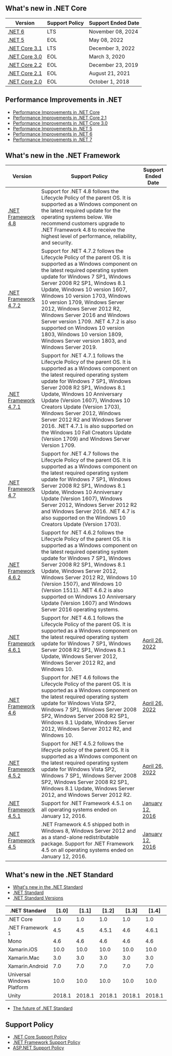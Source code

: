 ## What's new in .NET Core
| Version  | Support Policy | Support Ended Date |
| -------- | -------------- | ------------------ |
| [.NET 6](https://docs.microsoft.com/en-us/dotnet/core/whats-new/dotnet-6) | LTS | November 08, 2024 |
| [.NET 5](https://docs.microsoft.com/en-us/dotnet/core/dotnet-five) | EOL | May 08, 2022 |
| [.NET Core 3.1](https://docs.microsoft.com/en-us/dotnet/core/whats-new/dotnet-core-3-1) | LTS | December 3, 2022 |
| [.NET Core 3.0](https://docs.microsoft.com/en-us/dotnet/core/whats-new/dotnet-core-3-0) | EOL | March 3, 2020 |
| [.NET Core 2.2](https://docs.microsoft.com/en-us/dotnet/core/whats-new/dotnet-core-2-2) | EOL | December 23, 2019 |
| [.NET Core 2.1](https://docs.microsoft.com/en-us/dotnet/core/whats-new/dotnet-core-2-1) | EOL | August 21, 2021 |
| [.NET Core 2.0](https://docs.microsoft.com/en-us/dotnet/core/whats-new/dotnet-core-2-0) | EOL | October 1, 2018 |

## Performance Improvements in .NET
- [Performance Improvements in .NET Core](https://devblogs.microsoft.com/dotnet/performance-improvements-in-net-core/)
- [Performance Improvements in .NET Core 2.1](https://devblogs.microsoft.com/dotnet/performance-improvements-in-net-core-2-1/)
- [Performance Improvements in .NET Core 3.0](https://devblogs.microsoft.com/dotnet/performance-improvements-in-net-core-3-0/)
- [Performance Improvements in .NET 5](https://devblogs.microsoft.com/dotnet/performance-improvements-in-net-5/)
- [Performance Improvements in .NET 6](https://devblogs.microsoft.com/dotnet/performance-improvements-in-net-6/)
- [Performance Improvements in .NET 7](https://devblogs.microsoft.com/dotnet/performance_improvements_in_net_7/)

## What's new in the .NET Framework
| Version  | Support Policy | Support Ended Date |
| -------- | -------------- | ------------------ |
| [.NET Framework 4.8](https://docs.microsoft.com/en-us/dotnet/framework/whats-new/#v48) |Support for .NET 4.8 follows the Lifecycle Policy of the parent OS. It is supported as a Windows component on the latest required update for the operating systems below. We recommend customers upgrade to .NET Framework 4.8 to receive the highest level of performance, reliability, and security.| |
| [.NET Framework 4.7.2](https://docs.microsoft.com/en-us/dotnet/framework/whats-new/#v472) | Support for .NET 4.7.2 follows the Lifecycle Policy of the parent OS. It is supported as a Windows component on the latest required operating system update for Windows 7 SP1, Windows Server 2008 R2 SP1, Windows 8.1 Update, Windows 10 version 1607, Windows 10 version 1703, Windows 10 version 1709, Windows Server 2012, Windows Server 2012 R2, Windows Server 2016 and Windows Server version 1709. .NET 4.7.2 is also supported on Windows 10 version 1803, Windows 10 version 1809, Windows Server version 1803, and Windows Server 2019.  |
| [.NET Framework 4.7.1](https://docs.microsoft.com/en-us/dotnet/framework/whats-new/#v471) | Support for .NET 4.7.1 follows the Lifecycle Policy of the parent OS. It is supported as a Windows component on the latest required operating system update for Windows 7 SP1, Windows Server 2008 R2 SP1, Windows 8.1 Update, Windows 10 Anniversary Update (Version 1607), Windows 10 Creators Update (Version 1703), Windows Server 2012, Windows Server 2012 R2 and Windows Server 2016. .NET 4.7.1 is also supported on the Windows 10 Fall Creators Update (Version 1709) and Windows Server Version 1709. |
| [.NET Framework 4.7](https://docs.microsoft.com/en-us/dotnet/framework/whats-new/#v47) | Support for .NET 4.7 follows the Lifecycle Policy of the parent OS. It is supported as a Windows component on the latest required operating system update for Windows 7 SP1, Windows Server 2008 R2 SP1, Windows 8.1 Update, Windows 10 Anniversary Update (Version 1607), Windows Server 2012, Windows Server 2012 R2 and Windows Server 2016. .NET 4.7 is also supported on the Windows 10 Creators Update (Version 1703).  |
| [.NET Framework 4.6.2](https://docs.microsoft.com/en-us/dotnet/framework/whats-new/#v462) | Support for .NET 4.6.2 follows the Lifecycle Policy of the parent OS. It is supported as a Windows component on the latest required operating system update for Windows 7 SP1, Windows Server 2008 R2 SP1, Windows 8.1 Update, Windows Server 2012, Windows Server 2012 R2, Windows 10 (Version 1507), and Windows 10 (Version 1511). .NET 4.6.2 is also supported on Windows 10 Anniversary Update (Version 1607) and Windows Server 2016 operating systems. |
| [.NET Framework 4.6.1](https://docs.microsoft.com/en-us/dotnet/framework/whats-new/#v461) | Support for .NET 4.6.1 follows the Lifecycle Policy of the parent OS. It is supported as a Windows component on the latest required operating system update for Windows 7 SP1, Windows Server 2008 R2 SP1, Windows 8.1 Update, Windows Server 2012, Windows Server 2012 R2, and Windows 10.  | [April 26, 2022](https://docs.microsoft.com/en-us/lifecycle/products/microsoft-net-framework) |
| [.NET Framework 4.6](https://docs.microsoft.com/en-us/dotnet/framework/whats-new/#v46) | Support for .NET 4.6 follows the Lifecycle Policy of the parent OS. It is supported as a Windows component on the latest required operating system update for Windows Vista SP2, Windows 7 SP1, Windows Server 2008 SP2, Windows Server 2008 R2 SP1, Windows 8.1 Update, Windows Server 2012, Windows Server 2012 R2, and Windows 10. | [April 26, 2022](https://docs.microsoft.com/en-us/lifecycle/products/microsoft-net-framework) |
| [.NET Framework 4.5.2](https://docs.microsoft.com/en-us/dotnet/framework/whats-new/#v452) | Support for .NET 4.5.2 follows the lifecycle policy of the parent OS. It is supported as a Windows component on the latest required operating system update for Windows Vista SP2, Windows 7 SP1, Windows Server 2008 SP2, Windows Server 2008 R2 SP1, Windows 8.1 Update, Windows Server 2012, and Windows Server 2012 R2. | [April 26, 2022](https://docs.microsoft.com/en-us/lifecycle/products/microsoft-net-framework) |
| [.NET Framework 4.5.1](https://docs.microsoft.com/en-us/dotnet/framework/whats-new/#v451) | Support for .NET Framework 4.5.1 on all operating systems ended on January 12, 2016. | [January 12, 2016](https://docs.microsoft.com/en-us/lifecycle/products/microsoft-net-framework) |
| [.NET Framework 4.5](https://docs.microsoft.com/en-us/dotnet/framework/whats-new/#v45) | .NET Framework 4.5 shipped both in Windows 8, Windows Server 2012 and as a stand-alone redistributable package. Support for .NET Framework 4.5 on all operating systems ended on January 12, 2016. | [January 12, 2016](https://docs.microsoft.com/en-us/lifecycle/products/microsoft-net-framework) |

## What's new in the .NET Standard
- [What's new in the .NET Standard](https://docs.microsoft.com/en-us/dotnet/standard/whats-new/whats-new-in-dotnet-standard?tabs=csharp)
- [.NET Standard](https://docs.microsoft.com/en-us/dotnet/standard/net-standard)
- [.NET Standard Versions](https://dotnet.microsoft.com/platform/dotnet-standard#versions)

| .NET Standard              | [1.0]  | [1.1]  | [1.2] | [1.3] | [1.4] | [1.5]              | [1.6]              | [2.0]               | [2.1] |
|----------------------------|--------|--------|-------|-------|-------|--------------------|--------------------|---------------------|---------------------
| .NET Core                  | 1.0    | 1.0    | 1.0   | 1.0   | 1.0   | 1.0                | 1.0                | 2.0                 | 3.0 |
| .NET Framework <sup>1</sup>| 4.5    | 4.5    | 4.5.1 | 4.6   | 4.6.1 | 4.6.1 <sup>2</sup> | 4.6.1 <sup>2</sup> | 4.6.1 <sup>2</sup>  | N/A<sup>3</sup> |
| Mono                       | 4.6    | 4.6    | 4.6   | 4.6   | 4.6   | 4.6                | 4.6                | 5.4                 | 6.4 |
| Xamarin.iOS                | 10.0   | 10.0   | 10.0  | 10.0  | 10.0  | 10.0               | 10.0               | 10.14               | 12.16 |
| Xamarin.Mac                | 3.0    | 3.0    | 3.0   | 3.0   | 3.0   | 3.0                | 3.0                | 3.8                 | 5.16 |
| Xamarin.Android            | 7.0    | 7.0    | 7.0   | 7.0   | 7.0   | 7.0                | 7.0                | 8.0                 | 10.0 |
| Universal Windows Platform | 10.0   | 10.0   | 10.0  | 10.0  | 10.0  | 10.0.16299         | 10.0.16299         | 10.0.16299          | TBD |
| Unity                      | 2018.1 | 2018.1 | 2018.1| 2018.1| 2018.1| 2018.1             |  2018.1            | 2018.1              | TBD |

- [The future of .NET Standard](https://devblogs.microsoft.com/dotnet/the-future-of-net-standard/)

## Support Policy
- [.NET Core Support Policy](https://dotnet.microsoft.com/platform/support/policy/dotnet-core)
- [.NET Framework Support Policy](https://dotnet.microsoft.com/platform/support/policy/dotnet-framework)
- [ASP.NET Support Policy](https://dotnet.microsoft.com/platform/support/policy/aspnet)
